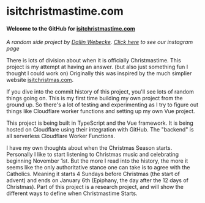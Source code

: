 # isitchristmastime.com

#### Welcome to the GitHub for [isitchristmastime.com](https://isitchristmastime.com)
_A random side project by [Dallin Webecke](https://webecke.dev). [Click here](https://instagram.com/isitchristmastime) to see our instagram page_

There is lots of division about when it is officially Christmastime. This project is my attempt at having an answer. (but also just something fun I thought I could work on) Originally this was inspired by the much simplier website [isitchristmas.com](https://isitchristmas.com).

If you dive into the commit history of this project, you'll see lots of random things going on. This is my first time building my own project from the ground up. So there's a lot of testing and experimenting as I try to figure out things like Cloudflare worker functions and setting up my own Vue project.

This project is being built in TypeScript and the Vue framework. It is being hosted on Cloudflare using their integration with GitHub. The "backend" is all serverless Cloudflare Worker Functions.

I have my own thoughts about when the Christmas Season starts. Personally I like to start listening to Christmas music and celebrating beginning November 1st. But the more I read into the history, the more it seems like the only authoritative stance one can take is to agree with the Catholics. Meaning it starts 4 Sundays before Christmas (the start of advent) and ends on January 6th (Epiphany, the day after the 12 days of Christmas). Part of this project is a research project, and will show the different ways to define when Christmastime Starts.